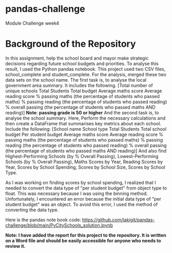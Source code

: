 # pandas-challenge
Module Challenge week4
# Background of the Repository
In this assignment, help the school board and mayor make strategic decisions regarding future school budgets and priorities.
To analyse this result, I used the Python pandas notebook. 
This project used two CSV files, school_complete and student_complete. 
For the analysis, merged these two data sets on the school name. 
The first task is, to analyse the local government area summary. It includes the following. 
[Total number of unique schools
Total Students
Total budget
Average maths score
Average reading score
% passing maths (the percentage of students who passed maths)
% passing reading (the percentage of students who passed reading)
% overall passing (the percentage of students who passed maths AND reading)]
**Note**: **passing grade is 50 or higher**
And the second task is, to analyse the school summary. Here, Perform the necessary calculations and then create a DataFrame that summarises key metrics about each school. Include the following:
[School name
School type
Total Students
Total school budget
Per student budget
Average maths score
Average reading score
% passing maths (the percentage of students who passed maths)
% passing reading (the percentage of students who passed reading)
% overall passing (the percentage of students who passed maths AND reading)]
And also find Highest-Performing Schools (by % Overall Passing), Lowest-Performing Schools (by % Overall Passing), Maths Scores by Year, Reading Scores by Year, Scores by School Spending, Scores by School Size, Scores by School Type. 
				
As I was working on finding scores by school spending, I realized that I needed to convert the data type of "per student budget" from object type to float. This was necessary because I was using the binning method. Unfortunately, I encountered an error because the initial data type of "per student budget" was an object. To avoid this error, I used the method of converting the data type.

Here is the pandas note book code:
https://github.com/lakigit/pandas-challenge/blob/main/PyCitySchools_solution.ipynb

**Note: I have added the report for this project to the repository. It is written on a Word file and should be easily accessible for anyone who needs to review it.**
